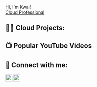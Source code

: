 Hi, I'm Kwai! <br/><a href="https://github.com/Kwai020910"></a> <a href="https://www.linkedin.com/in/kwaihopkins/">Cloud Professional</a>

<h2>👨‍💻 Cloud Projects:</h2>


<h2>📺 Popular YouTube Videos</h2>


<h2> 🤳 Connect with me:</h2>

[<img align="left" alt="CloudTechnerd | YouTube" width="22px" src="[https://www.youtube.com/@CloudTechNerd)" />][youtube]
[<img align="left" alt="kwaihopkins| LinkedIn" width="22px" src="https://www.linkedin.com/in/kwaihopkins/" />][linkedin]

[youtube]:  https://www.youtube.com/@CloudTechNerd
[linkedin]: https://linkedin.com/in/kwaihopkins

<!--
**kwai020910/kwai020910** is a ✨ _special_ ✨ repository because its `README.md` (this file) appears on your GitHub profile.

Here are some ideas to get you started:

- 🔭 I’m currently working on ...
- 🌱 I’m currently learning ...
- 👯 I’m looking to collaborate on ...
- 🤔 I’m looking for help with ...
- 💬 Ask me about ...
- 📫 How to reach me: ...
- 😄 Pronouns: ...
- ⚡ Fun fact: ...
-->
